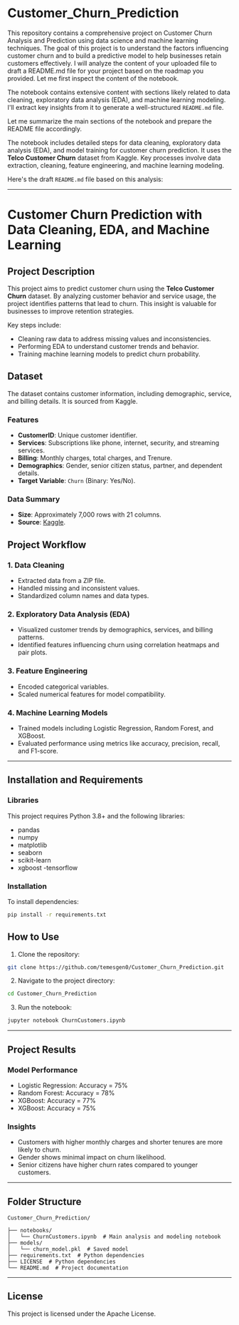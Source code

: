 # Customer_Churn_Prediction

This repository contains a comprehensive project on Customer Churn Analysis and Prediction using data science and machine learning techniques. The goal of this project is to understand the factors influencing customer churn and to build a predictive model to help businesses retain customers effectively.
I will analyze the content of your uploaded file to draft a README.md file for your project based on the roadmap you provided. Let me first inspect the content of the notebook.

The notebook contains extensive content with sections likely related to data cleaning, exploratory data analysis (EDA), and machine learning modeling. I'll extract key insights from it to generate a well-structured `README.md` file.

Let me summarize the main sections of the notebook and prepare the README file accordingly.

The notebook includes detailed steps for data cleaning, exploratory data analysis (EDA), and model training for customer churn prediction. It uses the **Telco Customer Churn** dataset from Kaggle. Key processes involve data extraction, cleaning, feature engineering, and machine learning modeling.

Here's the draft `README.md` file based on this analysis:

---

# Customer Churn Prediction with Data Cleaning, EDA, and Machine Learning

## Project Description

This project aims to predict customer churn using the **Telco Customer Churn** dataset. By analyzing customer behavior and service usage, the project identifies patterns that lead to churn. This insight is valuable for businesses to improve retention strategies.

Key steps include:

- Cleaning raw data to address missing values and inconsistencies.
- Performing EDA to understand customer trends and behavior.
- Training machine learning models to predict churn probability.

## Dataset

The dataset contains customer information, including demographic, service, and billing details. It is sourced from Kaggle.

### Features

- **CustomerID**: Unique customer identifier.
- **Services**: Subscriptions like phone, internet, security, and streaming services.
- **Billing**: Monthly charges, total charges, and Trenure.
- **Demographics**: Gender, senior citizen status, partner, and dependent details.
- **Target Variable**: `Churn` (Binary: Yes/No).

### Data Summary

- **Size**: Approximately 7,000 rows with 21 columns.
- **Source**: [Kaggle](https://www.kaggle.com/datasets/samkayyali/wa-fnusec-telcocustomerchurn).

## Project Workflow

### 1. Data Cleaning

- Extracted data from a ZIP file.
- Handled missing and inconsistent values.
- Standardized column names and data types.

### 2. Exploratory Data Analysis (EDA)

- Visualized customer trends by demographics, services, and billing patterns.
- Identified features influencing churn using correlation heatmaps and pair plots.

### 3. Feature Engineering

- Encoded categorical variables.
- Scaled numerical features for model compatibility.

### 4. Machine Learning Models

- Trained models including Logistic Regression, Random Forest, and XGBoost.
- Evaluated performance using metrics like accuracy, precision, recall, and F1-score.

---

## Installation and Requirements

### Libraries

This project requires Python 3.8+ and the following libraries:

- pandas
- numpy
- matplotlib
- seaborn
- scikit-learn
- xgboost
  -tensorflow

### Installation

To install dependencies:

```bash
pip install -r requirements.txt
```

## How to Use

1. Clone the repository:

```bash
git clone https://github.com/temesgen0/Customer_Churn_Prediction.git
```

2. Navigate to the project directory:

```bash
cd Customer_Churn_Prediction
```

3. Run the notebook:

```bash
jupyter notebook ChurnCustomers.ipynb
```

---

## Project Results

### Model Performance

- Logistic Regression: Accuracy = 75%
- Random Forest: Accuracy = 78%
- XGBoost: Accuracy = 77%
- XGBoost: Accuracy = 75%

### Insights

- Customers with higher monthly charges and shorter tenures are more likely to churn.
- Gender shows minimal impact on churn likelihood.
- Senior citizens have higher churn rates compared to younger customers.

---

## Folder Structure

```
Customer_Churn_Prediction/

├── notebooks/
│   └── ChurnCustomers.ipynb  # Main analysis and modeling notebook
├── models/
│   └── churn_model.pkl  # Saved model
├── requirements.txt  # Python dependencies
├── LICENSE  # Python dependencies
└── README.md  # Project documentation
```

---

## License

This project is licensed under the Apache License.
